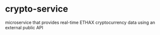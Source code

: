 # crypto-service
microservice that provides real-time ETHAX cryptocurrency data using an external public API
